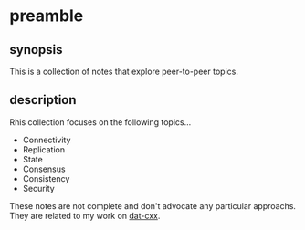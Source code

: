 # preamble

## synopsis
This is a collection of notes that explore peer-to-peer topics.

## description
Rhis collection focuses on the following topics...

- Connectivity
- Replication
- State
- Consensus
- Consistency
- Security

These notes are not complete and don't advocate any particular approachs.
They are related to my work on [dat-cxx][0].

[0]:https://github.com/datcxx
